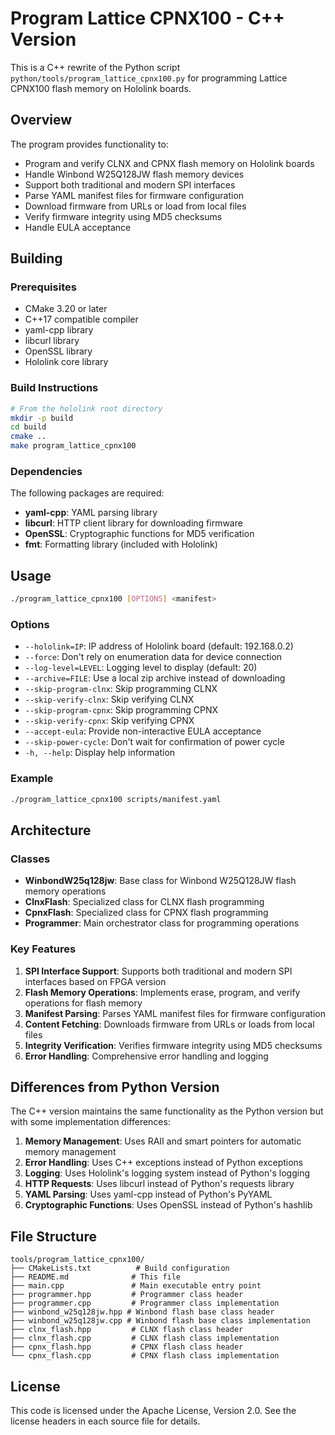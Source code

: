 # Program Lattice CPNX100 - C++ Version

This is a C++ rewrite of the Python script `python/tools/program_lattice_cpnx100.py` for
programming Lattice CPNX100 flash memory on Hololink boards.

## Overview

The program provides functionality to:

- Program and verify CLNX and CPNX flash memory on Hololink boards
- Handle Winbond W25Q128JW flash memory devices
- Support both traditional and modern SPI interfaces
- Parse YAML manifest files for firmware configuration
- Download firmware from URLs or load from local files
- Verify firmware integrity using MD5 checksums
- Handle EULA acceptance

## Building

### Prerequisites

- CMake 3.20 or later
- C++17 compatible compiler
- yaml-cpp library
- libcurl library
- OpenSSL library
- Hololink core library

### Build Instructions

```bash
# From the hololink root directory
mkdir -p build
cd build
cmake ..
make program_lattice_cpnx100
```

### Dependencies

The following packages are required:

- **yaml-cpp**: YAML parsing library
- **libcurl**: HTTP client library for downloading firmware
- **OpenSSL**: Cryptographic functions for MD5 verification
- **fmt**: Formatting library (included with Hololink)

## Usage

```bash
./program_lattice_cpnx100 [OPTIONS] <manifest>
```

### Options

- `--hololink=IP`: IP address of Hololink board (default: 192.168.0.2)
- `--force`: Don't rely on enumeration data for device connection
- `--log-level=LEVEL`: Logging level to display (default: 20)
- `--archive=FILE`: Use a local zip archive instead of downloading
- `--skip-program-clnx`: Skip programming CLNX
- `--skip-verify-clnx`: Skip verifying CLNX
- `--skip-program-cpnx`: Skip programming CPNX
- `--skip-verify-cpnx`: Skip verifying CPNX
- `--accept-eula`: Provide non-interactive EULA acceptance
- `--skip-power-cycle`: Don't wait for confirmation of power cycle
- `-h, --help`: Display help information

### Example

```bash
./program_lattice_cpnx100 scripts/manifest.yaml
```

## Architecture

### Classes

- **WinbondW25q128jw**: Base class for Winbond W25Q128JW flash memory operations
- **ClnxFlash**: Specialized class for CLNX flash programming
- **CpnxFlash**: Specialized class for CPNX flash programming
- **Programmer**: Main orchestrator class for programming operations

### Key Features

1. **SPI Interface Support**: Supports both traditional and modern SPI interfaces based
   on FPGA version
1. **Flash Memory Operations**: Implements erase, program, and verify operations for
   flash memory
1. **Manifest Parsing**: Parses YAML manifest files for firmware configuration
1. **Content Fetching**: Downloads firmware from URLs or loads from local files
1. **Integrity Verification**: Verifies firmware integrity using MD5 checksums
1. **Error Handling**: Comprehensive error handling and logging

## Differences from Python Version

The C++ version maintains the same functionality as the Python version but with some
implementation differences:

1. **Memory Management**: Uses RAII and smart pointers for automatic memory management
1. **Error Handling**: Uses C++ exceptions instead of Python exceptions
1. **Logging**: Uses Hololink's logging system instead of Python's logging
1. **HTTP Requests**: Uses libcurl instead of Python's requests library
1. **YAML Parsing**: Uses yaml-cpp instead of Python's PyYAML
1. **Cryptographic Functions**: Uses OpenSSL instead of Python's hashlib

## File Structure

```
tools/program_lattice_cpnx100/
├── CMakeLists.txt          # Build configuration
├── README.md              # This file
├── main.cpp               # Main executable entry point
├── programmer.hpp         # Programmer class header
├── programmer.cpp         # Programmer class implementation
├── winbond_w25q128jw.hpp # Winbond flash base class header
├── winbond_w25q128jw.cpp # Winbond flash base class implementation
├── clnx_flash.hpp         # CLNX flash class header
├── clnx_flash.cpp         # CLNX flash class implementation
├── cpnx_flash.hpp         # CPNX flash class header
└── cpnx_flash.cpp         # CPNX flash class implementation
```

## License

This code is licensed under the Apache License, Version 2.0. See the license headers in
each source file for details.
